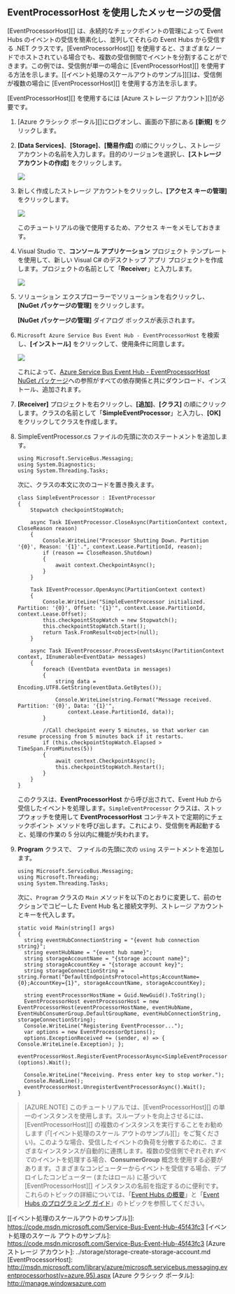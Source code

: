 ## EventProcessorHost を使用したメッセージの受信

[EventProcessorHost][] は、永続的なチェックポイントの管理によって Event Hubs のイベントの受信を簡素化し、並列してそれらの Event Hubs から受信する .NET クラスです。[EventProcessorHost][] を使用すると、さまざまなノードでホストされている場合でも、複数の受信側間でイベントを分割することができます。この例では、受信側が単一の場合に [EventProcessorHost][] を使用する方法を示します。[[イベント処理のスケールアウトのサンプル]][]は、受信側が複数の場合に [EventProcessorHost][] を使用する方法を示します。

[EventProcessorHost][] を使用するには [Azure ストレージ アカウント][]が必要です。

1. [Azure クラシック ポータル][]にログオンし、画面の下部にある **[新規]** をクリックします。

2. **[Data Services]**、**[Storage]**、**[簡易作成]** の順にクリックし、ストレージ アカウントの名前を入力します。目的のリージョンを選択し、**[ストレージ アカウントの作成]** をクリックします。

    ![][11]

3. 新しく作成したストレージ アカウントをクリックし、**[アクセス キーの管理]** をクリックします。

    ![][12]

    このチュートリアルの後で使用するため、アクセス キーをメモしておきます。

4. Visual Studio で、**コンソール アプリケーション** プロジェクト テンプレートを使用して、新しい Visual C# のデスクトップ アプリ プロジェクトを作成します。プロジェクトの名前として「**Receiver**」と入力します。

    ![][14]

5. ソリューション エクスプローラーでソリューションを右クリックし、**[NuGet パッケージの管理]** をクリックします。

	**[NuGet パッケージの管理]** ダイアログ ボックスが表示されます。

6. `Microsoft Azure Service Bus Event Hub - EventProcessorHost` を検索し、**[インストール]** をクリックして、使用条件に同意します。

    ![][13]

	これによって、[Azure Service Bus Event Hub - EventProcessorHost NuGet パッケージ](https://www.nuget.org/packages/Microsoft.Azure.ServiceBus.EventProcessorHost)への参照がすべての依存関係と共にダウンロード、インストール、追加されます。

7. **[Receiver]** プロジェクトを右クリックし、**[追加]**、**[クラス]** の順にクリックします。クラスの名前として「**SimpleEventProcessor**」と入力し、**[OK]** をクリックしてクラスを作成します。

8. SimpleEventProcessor.cs ファイルの先頭に次のステートメントを追加します。

	```
	using Microsoft.ServiceBus.Messaging;
	using System.Diagnostics;
	using System.Threading.Tasks;
	```

	次に、クラスの本文に次のコードを置き換えます。

	```
    class SimpleEventProcessor : IEventProcessor
	{
	    Stopwatch checkpointStopWatch;

	    async Task IEventProcessor.CloseAsync(PartitionContext context, CloseReason reason)
	    {
	        Console.WriteLine("Processor Shutting Down. Partition '{0}', Reason: '{1}'.", context.Lease.PartitionId, reason);
	        if (reason == CloseReason.Shutdown)
	        {
	            await context.CheckpointAsync();
	        }
	    }

	    Task IEventProcessor.OpenAsync(PartitionContext context)
	    {
	        Console.WriteLine("SimpleEventProcessor initialized.  Partition: '{0}', Offset: '{1}'", context.Lease.PartitionId, context.Lease.Offset);
	        this.checkpointStopWatch = new Stopwatch();
	        this.checkpointStopWatch.Start();
	        return Task.FromResult<object>(null);
	    }

	    async Task IEventProcessor.ProcessEventsAsync(PartitionContext context, IEnumerable<EventData> messages)
	    {
	        foreach (EventData eventData in messages)
	        {
	            string data = Encoding.UTF8.GetString(eventData.GetBytes());

	            Console.WriteLine(string.Format("Message received.  Partition: '{0}', Data: '{1}'",
	                context.Lease.PartitionId, data));
	        }

	        //Call checkpoint every 5 minutes, so that worker can resume processing from 5 minutes back if it restarts.
	        if (this.checkpointStopWatch.Elapsed > TimeSpan.FromMinutes(5))
            {
                await context.CheckpointAsync();
                this.checkpointStopWatch.Restart();
            }
	    }
	}
    ````

	このクラスは、**EventProcessorHost** から呼び出されて、Event Hub から受信したイベントを処理します。`SimpleEventProcessor` クラスは、ストップウォッチを使用して **EventProcessorHost** コンテキストで定期的にチェックポイント メソッドを呼び出します。これにより、受信側を再起動すると、処理の作業の 5 分以内に機能が失われます。

9. **Program** クラスで、 ファイルの先頭に次の `using` ステートメントを追加します。

	```
	using Microsoft.ServiceBus.Messaging;
	using Microsoft.Threading;
	using System.Threading.Tasks;
	```

	次に、`Program` クラスの `Main` メソッドを以下のとおりに変更して、前のセクションでコピーした Event Hub 名と接続文字列、ストレージ アカウントとキーを代入します。

    ```
	static void Main(string[] args)
    {
      string eventHubConnectionString = "{event hub connection string}";
      string eventHubName = "{event hub name}";
      string storageAccountName = "{storage account name}";
      string storageAccountKey = "{storage account key}";
      string storageConnectionString = string.Format("DefaultEndpointsProtocol=https;AccountName={0};AccountKey={1}", storageAccountName, storageAccountKey);

      string eventProcessorHostName = Guid.NewGuid().ToString();
      EventProcessorHost eventProcessorHost = new EventProcessorHost(eventProcessorHostName, eventHubName, EventHubConsumerGroup.DefaultGroupName, eventHubConnectionString, storageConnectionString);
      Console.WriteLine("Registering EventProcessor...");
      var options = new EventProcessorOptions();
      options.ExceptionReceived += (sender, e) => { Console.WriteLine(e.Exception); };
      eventProcessorHost.RegisterEventProcessorAsync<SimpleEventProcessor>(options).Wait();

      Console.WriteLine("Receiving. Press enter key to stop worker.");
      Console.ReadLine();
      eventProcessorHost.UnregisterEventProcessorAsync().Wait();
    }
	````

> [AZURE.NOTE] このチュートリアルでは、[EventProcessorHost][] の単一のインスタンスを使用します。スループットを向上させるには、[EventProcessorHost][] の複数のインスタンスを実行することをお勧めします (「[イベント処理のスケール アウトのサンプル][]」をご覧ください)。このような場合、受信したイベントの負荷を分散するために、さまざまなインスタンスが自動的に連携します。複数の受信側でぞれぞれ*すべて*のイベントを処理する場合、**ConsumerGroup** 概念を使用する必要があります。さまざまなコンピューターからイベントを受信する場合、デプロイしたコンピューター (またはロール) に基づいて [EventProcessorHost][] インスタンスの名前を指定するのに便利です。これらのトピックの詳細については、「[Event Hubs の概要][]」と「[Event Hubs のプログラミング ガイド][]」のトピックを参照してください。

<!-- Links -->
[Event Hubs の概要]: event-hubs-overview.md
[Event Hubs のプログラミング ガイド]: event-hubs-programming-guide.md
[[イベント処理のスケールアウトのサンプル]]: https://code.msdn.microsoft.com/Service-Bus-Event-Hub-45f43fc3
[イベント処理のスケール アウトのサンプル]: https://code.msdn.microsoft.com/Service-Bus-Event-Hub-45f43fc3
[Azure ストレージ アカウント]: ../storage/storage-create-storage-account.md
[EventProcessorHost]: http://msdn.microsoft.com/library/azure/microsoft.servicebus.messaging.eventprocessorhost(v=azure.95).aspx
[Azure クラシック ポータル]: http://manage.windowsazure.com

<!-- Images -->

[11]: ./media/service-bus-event-hubs-getstarted/create-eph-csharp2.png
[12]: ./media/service-bus-event-hubs-getstarted/create-eph-csharp3.png
[13]: ./media/service-bus-event-hubs-getstarted/create-eph-csharp1.png
[14]: ./media/service-bus-event-hubs-getstarted/create-sender-csharp1.png

<!---HONumber=AcomDC_0309_2016-->